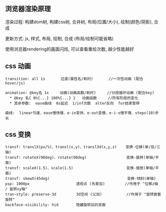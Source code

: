 ## 浏览器渲染原理

渲染过程: 构建dom树, 构建css树, 合并树, 布局(位置/大小), 绘制(颜色/阴影), 合成

更新方式: js, 样式, 布局, 绘制, 合成  (布局/绘制可能省略)

使用浏览器rendering的画面闪烁, 可以查看重绘次数, 越少性能越好



## css 动画

```
transition: all 1s       过渡(属性名/耗时)       //一次性动画 (配合hover/js)

animation: @key名 1s     动画(动画函数/耗时)     //分段循环动画 (配合key)
  * @key 名{ 0%{...} 100%{...} }   动画函数     //所有阶段的变化
  * 其余参数:  ease曲线  0s延迟  1/inf次数  alter反向  for结束暂停

曲线:  linear匀速、ease慢快慢、e-in变快、e-out变慢、e-i-o慢平慢、steps(10)步长
```




## css 变换
```
transf: translX(px/%)、transl(x,y)、transl3d(x,y,z)    变换-位移(单/双/三轴)
transf: rotateX(90deg)、rotate(90deg)                  变换-旋转(单轴/平面)
transf: scaleX(1.5)、scale(1.5)                        变换-缩放(单轴/平面)
transf: skewX(45deg)                                   变换-倾斜(单轴)
psp: 1000px                     透视点 (先辈加)         //作用于 "位移z轴 / 旋转xy轴"
tran-style: preserve-3d         3d空间 (父加)           //作用于 "旋转嵌套旋转"
backface-visibility: hid        隐藏旋转后的背面
```
